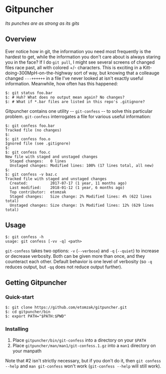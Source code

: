 # Gitpuncher

_Its punches are as strong as its gits_

## Overview

Ever notice how in git, the information you need most frequently is the hardest
to get, while the information you don't care about is always staring you in the
face? If I do `git pull`, I might see several screens of changed files race
past, all with colored +/- characters. This is exciting in a
Kitt-doing-300MpH-on-the-highway sort of way, but knowing that a colleauge
changed `---++++++` in a file I've never looked at isn't exactly useful
information. Meanwhile, how often has this happened:

```console
$: git status foo.bar
$: # Huh? What does no output mean again? No changes?
$: # What if *.bar files are listed in this repo's .gitignore?
```

Gitpuncher contains one utility -- `git-confess` -- to solve this particular
problem. `git-confess` interrogates a file for various useful information:

```console
$: git confess foo.bar
Tracked file (no changes)
$:
$: git confess foo.o
Ignored file (see .gitignore)
$:
$: git confess foo.c
New file with staged and unstaged changes
  Staged changes:   0 lines
  Unstaged changes: Modified lines: 100% (17 lines total, all new)
$:
$: git confess -v baz.c
Tracked file with staged and unstaged changes
  Created:          2017-07-17 (1 year, 11 months ago)
  Last modified:    2018-01-12 (1 year, 6 months ago)
  Top contributor:  etomzak
  Staged changes:   Size change: 2% Modified lines: 4% (622 lines total)
  Unstaged changes: Size change: 1% Modified lines: 12% (629 lines total)
```

## Usage

```console
$: git confess -h
usage: git confess [-vv -q] <path>
```

`git-confess` takes two options: `-v` (`--verbose`) and `-q` (`--quiet`) to
increase or decrease verbosity. Both can be given more than once, and they
counteract each other. Default behavior is one level of verbosity (so `-q`
reduces output, but `-qq` does not reduce output further).

## Getting Gitpuncher

### Quick-start

```console
$: git clone https://github.com/etomzak/gitpuncher.git
$: cd gitpuncher/bin
$: export PATH="$PATH:$PWD"
```

### Installing

1. Place `gitpuncher/bin/git-confess` into a directory on your `$PATH`
2. Place `gitpuncher/man/man1/git-confess.1.gz` into a `man1` directory on your
   manpath

Note that #2 isn't strictly necessary, but if you don't do it, then `git
confess --help` and `man git-confess` won't work (`git-confess --help` will
still work).
